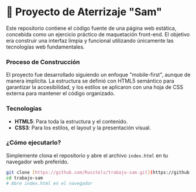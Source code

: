 # 🚀 Proyecto de Aterrizaje "Sam"

Este repositorio contiene el código fuente de una página web estática, concebida como un ejercicio práctico de maquetación front-end. El objetivo era construir una interfaz limpia y funcional utilizando únicamente las tecnologías web fundamentales.

### Proceso de Construcción

El proyecto fue desarrollado siguiendo un enfoque "mobile-first", aunque de manera implícita. La estructura se definió con HTML5 semántico para garantizar la accesibilidad, y los estilos se aplicaron con una hoja de CSS externa para mantener el código organizado.

### Tecnologías

* **HTML5**: Para toda la estructura y el contenido.
* **CSS3**: Para los estilos, el layout y la presentación visual.

### ¿Cómo ejecutarlo?

Simplemente clona el repositorio y abre el archivo `index.html` en tu navegador web preferido.

```bash
git clone [https://github.com/Russtels/trabajo-sam.git](https://github.com/Russtels/trabajo-sam.git)
cd trabajo-sam
# Abre index.html en el navegador
```
